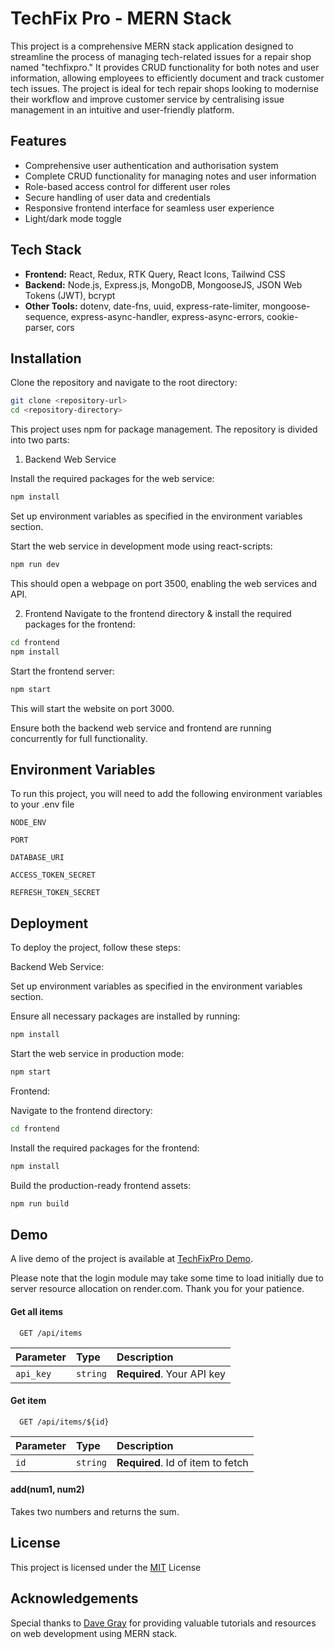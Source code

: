 
# TechFix Pro - MERN Stack

This project is a comprehensive MERN stack application designed to streamline the process of managing tech-related issues for a repair shop named "techfixpro." It provides CRUD functionality for both notes and user information, allowing employees to efficiently document and track customer tech issues. The project is ideal for tech repair shops looking to modernise their workflow and improve customer service by centralising issue management in an intuitive and user-friendly platform.


## Features

- Comprehensive user authentication and authorisation system
- Complete CRUD functionality for managing notes and user information 
- Role-based access control for different user roles
- Secure handling of user data and credentials
- Responsive frontend interface for seamless user experience
- Light/dark mode toggle



## Tech Stack

- **Frontend:** React, Redux, RTK Query, React Icons, Tailwind CSS
- **Backend:** Node.js, Express.js, MongoDB, MongooseJS, JSON Web Tokens (JWT), bcrypt
- **Other Tools:** dotenv, date-fns, uuid, express-rate-limiter, mongoose-sequence, express-async-handler, express-async-errors, cookie-parser, cors

## Installation

Clone the repository and navigate to the root directory:

```bash
git clone <repository-url>
cd <repository-directory>
```

This project uses npm for package management. The repository is divided into two parts:

1. Backend Web Service

Install the required packages for the web service:

```bash
npm install
```

Set up environment variables as specified in the environment variables section.

Start the web service in development mode using react-scripts:

```bash
npm run dev
```
This should open a webpage on port 3500, enabling the web services and API.

2. Frontend
Navigate to the frontend directory & install the required packages for the frontend:

```bash
cd frontend
npm install
```

Start the frontend server:

```bash
npm start
```
This will start the website on port 3000.

Ensure both the backend web service and frontend are running concurrently for full functionality.






## Environment Variables

To run this project, you will need to add the following environment variables to your .env file

`NODE_ENV`

`PORT`

`DATABASE_URI`

`ACCESS_TOKEN_SECRET`

`REFRESH_TOKEN_SECRET`



## Deployment

To deploy the project, follow these steps:

Backend Web Service:

Set up environment variables as specified in the environment variables section.

Ensure all necessary packages are installed by running:

```bash
npm install
```
Start the web service in production mode:

```bash
npm start
```

Frontend:

Navigate to the frontend directory:

```bash
cd frontend
```

Install the required packages for the frontend:

```bash
npm install
```

Build the production-ready frontend assets:

```bash
npm run build
```
<!-- ## Usage/Examples

```javascript
import Component from 'my-project'

function App() {
  return <Component />
}
``` -->


## Demo

A live demo of the project is available at [TechFixPro Demo](https://techfixpro.onrender.com/).

Please note that the login module may take some time to load initially due to server resource allocation on render.com. Thank you for your patience.
<!-- 
## Screenshots

![App Screenshot](https://via.placeholder.com/468x300?text=App+Screenshot+Here) -->


<!-- ## API Reference -->

#### Get all items

```http
  GET /api/items
```

| Parameter | Type     | Description                |
| :-------- | :------- | :------------------------- |
| `api_key` | `string` | **Required**. Your API key |

#### Get item

```http
  GET /api/items/${id}
```

| Parameter | Type     | Description                       |
| :-------- | :------- | :-------------------------------- |
| `id`      | `string` | **Required**. Id of item to fetch |

#### add(num1, num2)

Takes two numbers and returns the sum.


## License

This project is licensed under the [MIT](https://choosealicense.com/licenses/mit/) License


## Acknowledgements

Special thanks to [Dave Gray](https://www.youtube.com/DaveGrayTeachesCode) for providing valuable tutorials and resources on web development using MERN stack.
